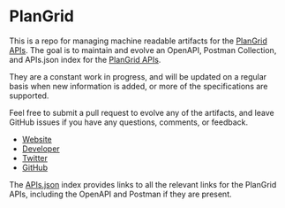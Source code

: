 # PlanGridThis is a repo for managing machine readable artifacts for the [PlanGrid APIs](https://www.plangrid.com/). The goal is to maintain and evolve an OpenAPI, Postman Collection, and APIs.json index for the [PlanGrid APIs](https://www.plangrid.com/).They are a constant work in progress, and will be updated on a regular basis when new information is added, or more of the specifications are supported.Feel free to submit a pull request to evolve any of the artifacts, and leave GitHub issues if you have any questions, comments, or feedback.- [Website](https://www.plangrid.com/)- [Developer](https://www.plangrid.com/)- [Twitter](https://twitter.com/plangrid)- [GitHub](https://github.com/plangrid)The [APIs.json](https://github.com/api-evangelist/plangrid/blob/master/apis.json) index provides links to all the relevant links for the PlanGrid APIs, including the OpenAPI and Postman if they are present.